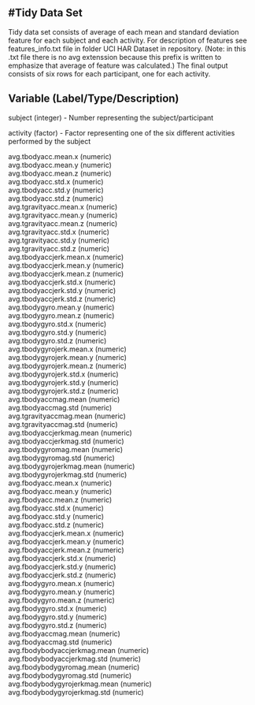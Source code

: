 #Tidy Data Set 
------------------------------------------------------------------------------------------------

Tidy data set consists of average of each mean and standard deviation feature for each subject and each activity. 
For description of features see features_info.txt file in folder UCI HAR Dataset in repository.
(Note: in this .txt file there is no avg extenssion because this prefix is written to emphasize that average of feature was calculated.)
The final output consists of six rows for each participant, one for each activity.


Variable (Label/Type/Description)
------------------------------------------------------------------------------------------------
subject (integer) - Number representing the subject/participant

activity (factor) - Factor representing one of the six different activities performed by the subject

avg.tbodyacc.mean.x (numeric)     
avg.tbodyacc.mean.y (numeric)     
avg.tbodyacc.mean.z (numeric)     
avg.tbodyacc.std.x  (numeric)    
avg.tbodyacc.std.y (numeric)     
avg.tbodyacc.std.z (numeric)    
avg.tgravityacc.mean.x (numeric)     
avg.tgravityacc.mean.y (numeric)     
avg.tgravityacc.mean.z (numeric)     
avg.tgravityacc.std.x (numeric)    
avg.tgravityacc.std.y (numeric)     
avg.tgravityacc.std.z  (numeric)     
avg.tbodyaccjerk.mean.x (numeric)    
avg.tbodyaccjerk.mean.y (numeric)     
avg.tbodyaccjerk.mean.z (numeric)     
avg.tbodyaccjerk.std.x  (numeric)     
avg.tbodyaccjerk.std.y (numeric)    
avg.tbodyaccjerk.std.z  (numeric)    
avg.tbodygyro.mean.y (numeric)     
avg.tbodygyro.mean.z (numeric)     
avg.tbodygyro.std.x (numeric)    
avg.tbodygyro.std.y  (numeric)     
avg.tbodygyro.std.z (numeric)     
avg.tbodygyrojerk.mean.x (numeric)    
avg.tbodygyrojerk.mean.y (numeric)     
avg.tbodygyrojerk.mean.z  (numeric)     
avg.tbodygyrojerk.std.x (numeric)     
avg.tbodygyrojerk.std.y  (numeric)     
avg.tbodygyrojerk.std.z (numeric)     
avg.tbodyaccmag.mean (numeric)     
avg.tbodyaccmag.std (numeric)     
avg.tgravityaccmag.mean (numeric)     
avg.tgravityaccmag.std (numeric)    
avg.tbodyaccjerkmag.mean (numeric)     
avg.tbodyaccjerkmag.std (numeric)    
avg.tbodygyromag.mean (numeric)     
avg.tbodygyromag.std (numeric)     
avg.tbodygyrojerkmag.mean (numeric)     
avg.tbodygyrojerkmag.std (numeric)     
avg.fbodyacc.mean.x (numeric)     
avg.fbodyacc.mean.y (numeric)     
avg.fbodyacc.mean.z (numeric)    
avg.fbodyacc.std.x (numeric)    
avg.fbodyacc.std.y (numeric)     
avg.fbodyacc.std.z (numeric)     
avg.fbodyaccjerk.mean.x (numeric)    
avg.fbodyaccjerk.mean.y (numeric)     
avg.fbodyaccjerk.mean.z (numeric)     
avg.fbodyaccjerk.std.x (numeric)    
avg.fbodyaccjerk.std.y (numeric)     
avg.fbodyaccjerk.std.z (numeric)     
avg.fbodygyro.mean.x (numeric)     
avg.fbodygyro.mean.y (numeric)     
avg.fbodygyro.mean.z (numeric)     
avg.fbodygyro.std.x (numeric)     
avg.fbodygyro.std.y (numeric)     
avg.fbodygyro.std.z  (numeric)     
avg.fbodyaccmag.mean (numeric)    
avg.fbodyaccmag.std (numeric)     
avg.fbodybodyaccjerkmag.mean (numeric)     
avg.fbodybodyaccjerkmag.std (numeric)     
avg.fbodybodygyromag.mean (numeric)     
avg.fbodybodygyromag.std (numeric)     
avg.fbodybodygyrojerkmag.mean (numeric)     
avg.fbodybodygyrojerkmag.std (numeric)
